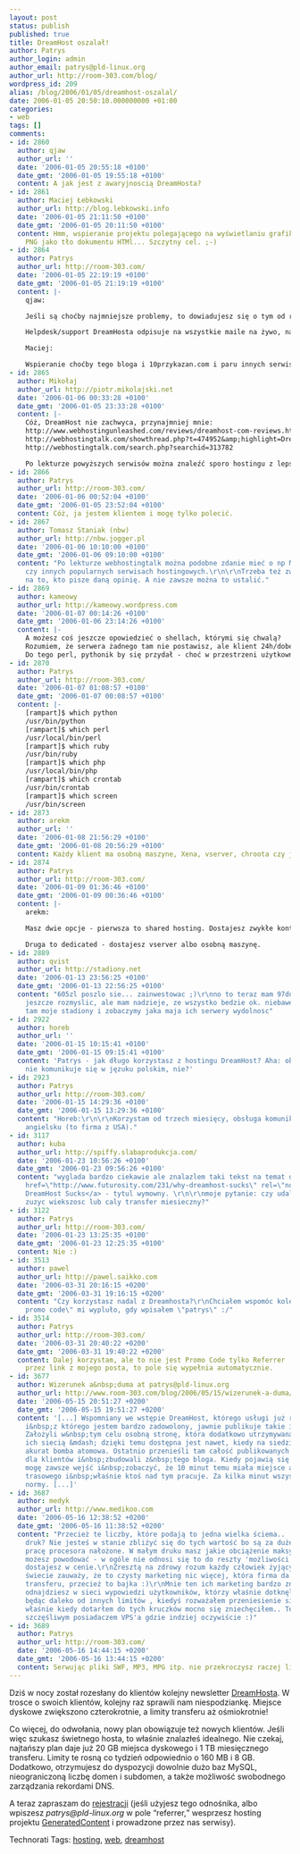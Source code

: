 ```yaml
---
layout: post
status: publish
published: true
title: DreamHost oszalał!
author: Patrys
author_login: admin
author_email: patrys@pld-linux.org
author_url: http://room-303.com/blog/
wordpress_id: 209
alias: /blog/2006/01/05/dreamhost-oszalal/
date: 2006-01-05 20:50:10.000000000 +01:00
categories:
- web
tags: []
comments:
- id: 2860
  author: qjaw
  author_url: ''
  date: '2006-01-05 20:55:18 +0100'
  date_gmt: '2006-01-05 19:55:18 +0100'
  content: A jak jest z awaryjnoscią DreamHosta?
- id: 2861
  author: Maciej Łebkowski
  author_url: http://blog.lebkowski.info
  date: '2006-01-05 21:11:50 +0100'
  date_gmt: '2006-01-05 20:11:50 +0100'
  content: Hmm, wspieranie projektu polegającego na wyświetlaniu grafiki w formacie
    PNG jako tło dokumentu HTMl... Szczytny cel. ;-)
- id: 2864
  author: Patrys
  author_url: http://room-303.com/
  date: '2006-01-05 22:19:19 +0100'
  date_gmt: '2006-01-05 21:19:19 +0100'
  content: |-
    qjaw:

    Jeśli są choćby najmniejsze problemy, to dowiadujesz się o tym od razu. Najdłuższy downtime trwał chyba godzinę.

    Helpdesk/support DreamHosta odpisuje na wszystkie maile na żywo, najdłużej na odpowiedź (a właściwie na informację, że zrobili to, o co prosiłem) czekałem 40 minut.

    Maciej:

    Wspieranie choćby tego bloga i 10przykazan.com i paru innych serwisów, które jeszcze pod ziemią siedzą.
- id: 2865
  author: Mikołaj
  author_url: http://piotr.mikolajski.net
  date: '2006-01-06 00:33:28 +0100'
  date_gmt: '2006-01-05 23:33:28 +0100'
  content: |-
    Cóż, DreamHost nie zachwyca, przynajmniej mnie:
    http://www.webhostingunleashed.com/reviews/dreamhost-com-reviews.htm
    http://webhostingtalk.com/showthread.php?t=474952&amp;highlight=DreamHost
    http://webhostingtalk.com/search.php?searchid=313782

    Po lekturze powyższych serwisów można znaleźć sporo hostingu z lepszymi komentarzami.
- id: 2866
  author: Patrys
  author_url: http://room-303.com/
  date: '2006-01-06 00:52:04 +0100'
  date_gmt: '2006-01-05 23:52:04 +0100'
  content: Cóż, ja jestem klientem i mogę tylko polecić.
- id: 2867
  author: Tomasz Staniak (nbw)
  author_url: http://nbw.jogger.pl
  date: '2006-01-06 10:10:00 +0100'
  date_gmt: '2006-01-06 09:10:00 +0100'
  content: "Po lekturze webhostingtalk można podobne zdanie mieć o np MediaTemple
    czy innych popularnych serwisach hostingowych.\r\n\r\nTrzeba też zwrócić uwagę
    na to, kto pisze daną opinię. A nie zawsze można to ustalić."
- id: 2869
  author: kameowy
  author_url: http://kameowy.wordpress.com
  date: '2006-01-07 00:14:26 +0100'
  date_gmt: '2006-01-06 23:14:26 +0100'
  content: |-
    A możesz coś jeszcze opowiedzieć o shellach, którymi się chwalą?
    Rozumiem, że serwera żadnego tam nie postawisz, ale klient 24h/dobę pójdzie?
    Do tego perl, pythonik by się przydał - choć w przestrzeni użytkownika przy takiej przestrzeni można postawić - jak rozumiem dostępna przestrzeń jest dzielona między mail, www, ftp, etc...?
- id: 2870
  author: Patrys
  author_url: http://room-303.com/
  date: '2006-01-07 01:08:57 +0100'
  date_gmt: '2006-01-07 00:08:57 +0100'
  content: |-
    [rampart]$ which python
    /usr/bin/python
    [rampart]$ which perl
    /usr/local/bin/perl
    [rampart]$ which ruby
    /usr/bin/ruby
    [rampart]$ which php
    /usr/local/bin/php
    [rampart]$ which crontab
    /usr/bin/crontab
    [rampart]$ which screen
    /usr/bin/screen
- id: 2873
  author: arekm
  author_url: ''
  date: '2006-01-08 21:56:29 +0100'
  date_gmt: '2006-01-08 20:56:29 +0100'
  content: Każdy klient ma osobną maszyne, Xena, vserver, chroota czy jakiś inny wynalazek?
- id: 2874
  author: Patrys
  author_url: http://room-303.com/
  date: '2006-01-09 01:36:46 +0100'
  date_gmt: '2006-01-09 00:36:46 +0100'
  content: |-
    arekm:

    Masz dwie opcje - pierwsza to shared hosting. Dostajesz zwykłe konto na zwykłym serwerze (jednym z kilkuset w klastrze) - możesz mieć do 75 takich kont (pełny ftp i shell).

    Druga to dedicated - dostajesz vserver albo osobną maszynę.
- id: 2889
  author: qvist
  author_url: http://stadiony.net
  date: '2006-01-13 23:56:25 +0100'
  date_gmt: '2006-01-13 22:56:25 +0100'
  content: "605zl poszlo sie... zainwestowac ;)\r\nno to teraz mam 97dni, aby sie
    jeszcze rozmyslic, ale mam nadzieje, ze wszystko bedzie ok. niebawem przeniose
    tam moje stadiony i zobaczymy jaka maja ich serwery wydolnosc"
- id: 2922
  author: horeb
  author_url: ''
  date: '2006-01-15 10:15:41 +0100'
  date_gmt: '2006-01-15 09:15:41 +0100'
  content: 'Patrys - jak długo korzystasz z hostingu DreamHost? Aha: obsługa raczej
    nie komunikuje się w jęzuku polskim, nie?'
- id: 2923
  author: Patrys
  author_url: http://room-303.com/
  date: '2006-01-15 14:29:36 +0100'
  date_gmt: '2006-01-15 13:29:36 +0100'
  content: "Horeb:\r\n\r\nKorzystam od trzech miesięcy, obsługa komunikuje się po
    angielsku (to firma z USA)."
- id: 3117
  author: kuba
  author_url: http://spiffy.slabaprodukcja.com/
  date: '2006-01-23 10:56:26 +0100'
  date_gmt: '2006-01-23 09:56:26 +0100'
  content: "wyglada bardzo ciekawie ale znalazlem taki tekst na temat dreamhost: <a
    href=\"http://www.futurosity.com/231/why-dreamhost-sucks\" rel=\"nofollow\">Why
    DreamHost Sucks</a> - tytul wymowny. \r\n\r\nmoje pytanie: czy udalo Ci sie kiedys
    zuzyc wiekszosc lub caly transfer miesieczny?"
- id: 3122
  author: Patrys
  author_url: http://room-303.com/
  date: '2006-01-23 13:25:35 +0100'
  date_gmt: '2006-01-23 12:25:35 +0100'
  content: Nie :)
- id: 3513
  author: pawel
  author_url: http://pawel.saikko.com
  date: '2006-03-31 20:16:15 +0200'
  date_gmt: '2006-03-31 19:16:15 +0200'
  content: "Czy korzystasz nadal z Dreamhosta?\r\nChciałem wspomóc kolegę, ale \"invalid
    promo code\" mi wypluło, gdy wpisałem \"patrys\" :/"
- id: 3514
  author: Patrys
  author_url: http://room-303.com/
  date: '2006-03-31 20:40:22 +0200'
  date_gmt: '2006-03-31 19:40:22 +0200'
  content: Dalej korzystam, ale to nie jest Promo Code tylko Referrer :). Jeśli klikasz
    przez link z mojego posta, to pole się wypełnia automatycznie.
- id: 3677
  author: Wizerunek a&nbsp;duma at patrys@pld-linux.org
  author_url: http://www.room-303.com/blog/2006/05/15/wizerunek-a-duma/
  date: '2006-05-15 20:51:27 +0200'
  date_gmt: '2006-05-15 19:51:27 +0200'
  content: '[...] Wspomniany we wstępie DreamHost, którego usługi już raz polecałem
    i&nbsp;z którego jestem bardzo zadowolony, jawnie publikuje takie informacje.
    Założyli w&nbsp;tym celu osobną stronę, która dodatkowo utrzymywana jest poza
    ich siecią &mdash; dzięki temu dostępna jest nawet, kiedy na siedzibę firmy spadnie
    akurat bomba atomowa. Ostatnio przenieśli tam całość publikowanych informacji
    dla klientów i&nbsp;zbudowali z&nbsp;tego bloga. Kiedy pojawią się trudności,
    mogę zawsze wejść i&nbsp;zobaczyć, że 10 minut temu miała miejsce awaria rutera
    trasowego i&nbsp;właśnie ktoś nad tym pracuje. Za kilka minut wszystko wróci do
    normy. [...]'
- id: 3687
  author: medyk
  author_url: http://www.medikoo.com
  date: '2006-05-16 12:38:52 +0200'
  date_gmt: '2006-05-16 11:38:52 +0200'
  content: "Przecież te liczby, które podają to jedna wielka ściema..  Czytałeś mały
    druk? Nie jesteś w stanie zbliżyć się do tych wartość bo są za duże limity na
    pracę procesora nałożone. W małym druku masz jakie obciążenie maksymalnie CPU
    możesz powodować - w ogóle nie odnosi się to do reszty 'możliwości' jakie rzekomo
    dostajesz w cenie.\r\nZresztą na zdrowy rozum każdy człowiek żyjący trochę w cywilozowanym
    świecie zauważy, że to czysty marketing nic więcej, która firma da Ci realne 1TB
    transferu, przecież to bajka :)\r\nMnie ten ich marketing bardzo zniechęca.. zresztą
    odnajdziesz w sieci wypowiedzi użytkowników, którzy właśnie dotknęli limitu CPU
    będąc daleko od innych limitów , kiedyś rozważałem przeniesienie się do nich ale
    właśnie kiedy dotarłem do tych kruczków mocno się zniechęciłem.. Teraz jestem
    szczęśliwym posiadaczem VPS'a gdzie indziej oczywiście :)"
- id: 3689
  author: Patrys
  author_url: http://room-303.com/
  date: '2006-05-16 14:44:15 +0200'
  date_gmt: '2006-05-16 13:44:15 +0200'
  content: Serwując pliki SWF, MP3, MPG itp. nie przekroczysz raczej limitów CPU.
---
```

<p>Dziś w nocy został rozesłany do klientów kolejny newsletter <a href="http://www.dreamhost.com/">DreamHosta</a>. W trosce o swoich klientów, kolejny raz sprawili nam niespodziankę. Miejsce dyskowe zwiększono czterokrotnie, a limity transferu aż ośmiokrotnie!</p>

<p>Co więcej, do odwołania, nowy plan obowiązuje też nowych klientów. Jeśli więc szukasz świetnego hosta, to właśnie znalazłeś idealnego. Nie czekaj, najtańszy plan daje już 20 <abbr>GB</abbr> miejsca dyskowego i 1 <abbr>TB</abbr> miesięcznego transferu. Limity te rosną co tydzień odpowiednio o 160 <abbr>MB</abbr> i 8 <abbr>GB</abbr>. Dodatkowo, otrzymujesz do dyspozycji dowolnie dużo baz MySQL, nieograniczoną liczbę domen i subdomen, a także możliwość swobodnego zarządzania rekordami <abbr>DNS</abbr>.</p>

<p>A teraz zapraszam do <a href="http://www.dreamhost.com/r.cgi?126653">rejestracji</a> (jeśli użyjesz tego odnośnika, albo wpiszesz <em>patrys@pld-linux.org</em> w pole <q>referrer,</q> wesprzesz hosting projektu <a href="http://generatedcontent.com/">GeneratedContent</a> i prowadzone przez nas serwisy).</p>

Technorati Tags: <a href="http://technorati.com/tag/hosting" rel="tag">hosting</a>, <a href="http://technorati.com/tag/web" rel="tag">web</a>, <a href="http://technorati.com/tag/dreamhost" rel="tag">dreamhost</a>
